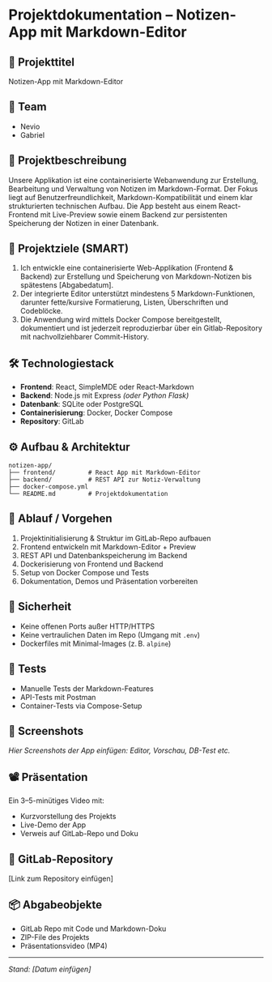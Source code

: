 # Projektdokumentation – Notizen-App mit Markdown-Editor

## 📌 Projekttitel
Notizen-App mit Markdown-Editor

## 👥 Team
- Nevio
- Gabriel

## 📝 Projektbeschreibung
Unsere Applikation ist eine containerisierte Webanwendung zur Erstellung, Bearbeitung und Verwaltung von Notizen im Markdown-Format. Der Fokus liegt auf Benutzerfreundlichkeit, Markdown-Kompatibilität und einem klar strukturierten technischen Aufbau. Die App besteht aus einem React-Frontend mit Live-Preview sowie einem Backend zur persistenten Speicherung der Notizen in einer Datenbank.

## 🎯 Projektziele (SMART)
1. Ich entwickle eine containerisierte Web-Applikation (Frontend & Backend) zur Erstellung und Speicherung von Markdown-Notizen bis spätestens [Abgabedatum].
2. Der integrierte Editor unterstützt mindestens 5 Markdown-Funktionen, darunter fette/kursive Formatierung, Listen, Überschriften und Codeblöcke.
3. Die Anwendung wird mittels Docker Compose bereitgestellt, dokumentiert und ist jederzeit reproduzierbar über ein Gitlab-Repository mit nachvollziehbarer Commit-History.

## 🛠️ Technologiestack
- **Frontend**: React, SimpleMDE oder React-Markdown
- **Backend**: Node.js mit Express *(oder Python Flask)*
- **Datenbank**: SQLite oder PostgreSQL
- **Containerisierung**: Docker, Docker Compose
- **Repository**: GitLab

## ⚙️ Aufbau & Architektur
```
notizen-app/
├── frontend/         # React App mit Markdown-Editor
├── backend/          # REST API zur Notiz-Verwaltung
├── docker-compose.yml
└── README.md         # Projektdokumentation
```

## 🔄 Ablauf / Vorgehen
1. Projektinitialisierung & Struktur im GitLab-Repo aufbauen
2. Frontend entwickeln mit Markdown-Editor + Preview
3. REST API und Datenbankspeicherung im Backend
4. Dockerisierung von Frontend und Backend
5. Setup von Docker Compose und Tests
6. Dokumentation, Demos und Präsentation vorbereiten

## 🔐 Sicherheit
- Keine offenen Ports außer HTTP/HTTPS
- Keine vertraulichen Daten im Repo (Umgang mit `.env`)
- Dockerfiles mit Minimal-Images (z. B. `alpine`)

## 🧪 Tests
- Manuelle Tests der Markdown-Features
- API-Tests mit Postman
- Container-Tests via Compose-Setup

## 📸 Screenshots
*Hier Screenshots der App einfügen: Editor, Vorschau, DB-Test etc.*

## 📽️ Präsentation
Ein 3–5-minütiges Video mit:
- Kurzvorstellung des Projekts
- Live-Demo der App
- Verweis auf GitLab-Repo und Doku

## 🔗 GitLab-Repository
[Link zum Repository einfügen]

## 📦 Abgabeobjekte
- GitLab Repo mit Code und Markdown-Doku
- ZIP-File des Projekts
- Präsentationsvideo (MP4)

---
*Stand: [Datum einfügen]*

